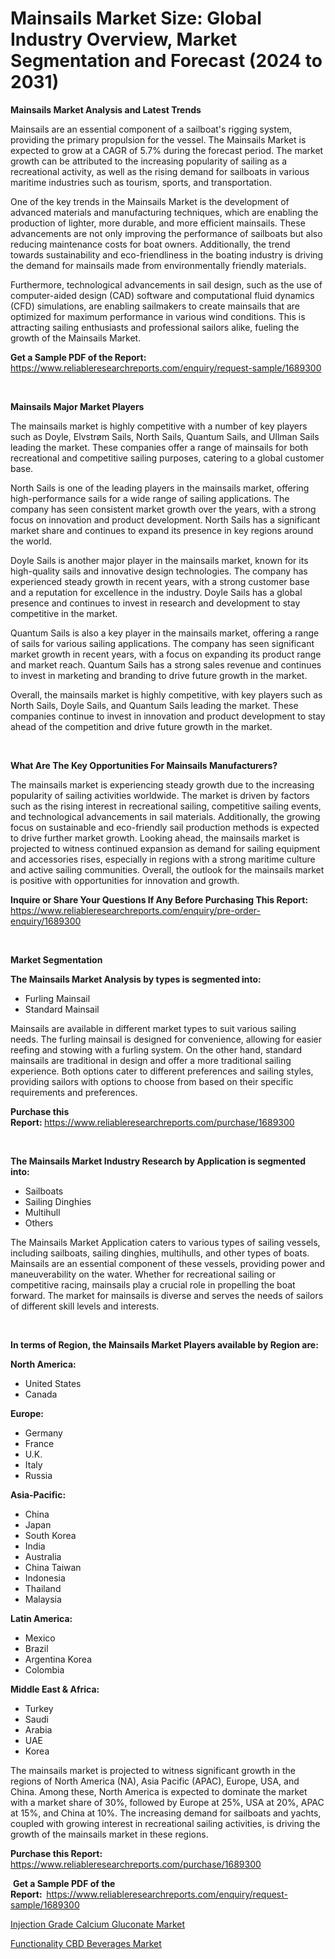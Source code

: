<p><h1>Mainsails Market Size: Global Industry Overview, Market Segmentation and Forecast (2024 to 2031)</h1></p><p><strong>Mainsails Market Analysis and Latest Trends</strong></p>
<p><p>Mainsails are an essential component of a sailboat's rigging system, providing the primary propulsion for the vessel. The Mainsails Market is expected to grow at a CAGR of 5.7% during the forecast period. The market growth can be attributed to the increasing popularity of sailing as a recreational activity, as well as the rising demand for sailboats in various maritime industries such as tourism, sports, and transportation.</p><p>One of the key trends in the Mainsails Market is the development of advanced materials and manufacturing techniques, which are enabling the production of lighter, more durable, and more efficient mainsails. These advancements are not only improving the performance of sailboats but also reducing maintenance costs for boat owners. Additionally, the trend towards sustainability and eco-friendliness in the boating industry is driving the demand for mainsails made from environmentally friendly materials.</p><p>Furthermore, technological advancements in sail design, such as the use of computer-aided design (CAD) software and computational fluid dynamics (CFD) simulations, are enabling sailmakers to create mainsails that are optimized for maximum performance in various wind conditions. This is attracting sailing enthusiasts and professional sailors alike, fueling the growth of the Mainsails Market.</p></p>
<p><strong>Get a Sample PDF of the Report:&nbsp;</strong> <a href="https://www.reliableresearchreports.com/enquiry/request-sample/1689300">https://www.reliableresearchreports.com/enquiry/request-sample/1689300</a></p>
<p>&nbsp;</p>
<p><strong>Mainsails Major Market Players</strong></p>
<p><p>The mainsails market is highly competitive with a number of key players such as Doyle, Elvstrøm Sails, North Sails, Quantum Sails, and Ullman Sails leading the market. These companies offer a range of mainsails for both recreational and competitive sailing purposes, catering to a global customer base.</p><p>North Sails is one of the leading players in the mainsails market, offering high-performance sails for a wide range of sailing applications. The company has seen consistent market growth over the years, with a strong focus on innovation and product development. North Sails has a significant market share and continues to expand its presence in key regions around the world.</p><p>Doyle Sails is another major player in the mainsails market, known for its high-quality sails and innovative design technologies. The company has experienced steady growth in recent years, with a strong customer base and a reputation for excellence in the industry. Doyle Sails has a global presence and continues to invest in research and development to stay competitive in the market.</p><p>Quantum Sails is also a key player in the mainsails market, offering a range of sails for various sailing applications. The company has seen significant market growth in recent years, with a focus on expanding its product range and market reach. Quantum Sails has a strong sales revenue and continues to invest in marketing and branding to drive future growth in the market.</p><p>Overall, the mainsails market is highly competitive, with key players such as North Sails, Doyle Sails, and Quantum Sails leading the market. These companies continue to invest in innovation and product development to stay ahead of the competition and drive future growth in the market.</p></p>
<p>&nbsp;</p>
<p><strong>What Are The Key Opportunities For Mainsails Manufacturers?</strong></p>
<p><p>The mainsails market is experiencing steady growth due to the increasing popularity of sailing activities worldwide. The market is driven by factors such as the rising interest in recreational sailing, competitive sailing events, and technological advancements in sail materials. Additionally, the growing focus on sustainable and eco-friendly sail production methods is expected to drive further market growth. Looking ahead, the mainsails market is projected to witness continued expansion as demand for sailing equipment and accessories rises, especially in regions with a strong maritime culture and active sailing communities. Overall, the outlook for the mainsails market is positive with opportunities for innovation and growth.</p></p>
<p><strong>Inquire or Share Your Questions If Any Before Purchasing This Report:</strong> <a href="https://www.reliableresearchreports.com/enquiry/pre-order-enquiry/1689300">https://www.reliableresearchreports.com/enquiry/pre-order-enquiry/1689300</a></p>
<p>&nbsp;</p>
<p><strong>Market Segmentation</strong></p>
<p><strong>The Mainsails Market Analysis by types is segmented into:</strong></p>
<p><ul><li>Furling Mainsail</li><li>Standard Mainsail</li></ul></p>
<p><p>Mainsails are available in different market types to suit various sailing needs. The furling mainsail is designed for convenience, allowing for easier reefing and stowing with a furling system. On the other hand, standard mainsails are traditional in design and offer a more traditional sailing experience. Both options cater to different preferences and sailing styles, providing sailors with options to choose from based on their specific requirements and preferences.</p></p>
<p><strong>Purchase this Report:&nbsp;</strong><a href="https://www.reliableresearchreports.com/purchase/1689300">https://www.reliableresearchreports.com/purchase/1689300</a></p>
<p>&nbsp;</p>
<p><strong>The Mainsails Market Industry Research by Application is segmented into:</strong></p>
<p><ul><li>Sailboats</li><li>Sailing Dinghies</li><li>Multihull</li><li>Others</li></ul></p>
<p><p>The Mainsails Market Application caters to various types of sailing vessels, including sailboats, sailing dinghies, multihulls, and other types of boats. Mainsails are an essential component of these vessels, providing power and maneuverability on the water. Whether for recreational sailing or competitive racing, mainsails play a crucial role in propelling the boat forward. The market for mainsails is diverse and serves the needs of sailors of different skill levels and interests.</p></p>
<p>&nbsp;</p>
<p><strong>In terms of Region, the Mainsails Market Players available by Region are:</strong></p>
<p>
    <p> <strong> North America: </strong>
        <ul>
            <li>United States</li>
            <li>Canada</li>
        </ul>
        </p> 
    <p> <strong> Europe: </strong>
        <ul>
            <li>Germany</li>
            <li>France</li>
            <li>U.K.</li>
            <li>Italy</li>
            <li>Russia</li>
        </ul>
        </p> 
    <p> <strong> Asia-Pacific: </strong>
        <ul>
            <li>China</li>
            <li>Japan</li>
            <li>South Korea</li>
            <li>India</li>
            <li>Australia</li>
            <li>China Taiwan</li>
            <li>Indonesia</li>
            <li>Thailand</li>
            <li>Malaysia</li>
        </ul>
        </p> 
    <p> <strong> Latin America: </strong>
        <ul>
            <li>Mexico</li>
            <li>Brazil</li>
            <li>Argentina Korea</li>
            <li>Colombia</li>
        </ul>
        </p> 
    <p> <strong> Middle East & Africa: </strong>
        <ul>
            <li>Turkey</li>
            <li>Saudi</li>
            <li>Arabia</li>
            <li>UAE</li>
            <li>Korea</li>
        </ul>
    </p>
    </p>
<p><p>The mainsails market is projected to witness significant growth in the regions of North America (NA), Asia Pacific (APAC), Europe, USA, and China. Among these, North America is expected to dominate the market with a market share of 30%, followed by Europe at 25%, USA at 20%, APAC at 15%, and China at 10%. The increasing demand for sailboats and yachts, coupled with growing interest in recreational sailing activities, is driving the growth of the mainsails market in these regions.</p></p>
<p><strong>Purchase this Report: </strong><a href="https://www.reliableresearchreports.com/purchase/1689300">https://www.reliableresearchreports.com/purchase/1689300</a></p>
<p>&nbsp;<strong>Get a Sample PDF of the Report:&nbsp;&nbsp;</strong><a href="https://www.reliableresearchreports.com/enquiry/request-sample/1689300">https://www.reliableresearchreports.com/enquiry/request-sample/1689300</a></p>
<p><strong></strong></p>
<p><p><a href="https://issuu.com/reportprime-2/docs/injection-grade-calcium-gluconate-market-size-2030">Injection Grade Calcium Gluconate Market</a></p><p><a href="https://issuu.com/reportprime-2/docs/functionality-cbd-beverages-market-size-2030.pptx">Functionality CBD Beverages Market</a></p></p>
